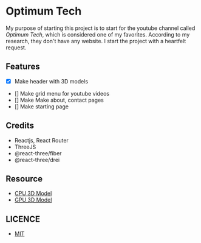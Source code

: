 # <strong> Optimum Tech </strong>

My purpose of starting this project is to start for the youtube channel called _Optimum Tech_, which is considered one of my favorites. According to my research, they don't have any website. I start the project with a heartfelt request.


## Features

-   [X] Make header with 3D models 
-   [] Make grid menu for youtube videos
-   [] Make Make about, contact pages
-   [] Make starting page

## Credits

- Reactjs, React Router
- ThreeJS
- @react-three/fiber
- @react-three/drei

## Resource

- [CPU 3D Model](https://skfb.ly/6REJG)
- [GPU 3D Model](https://skfb.ly/6WMnP)


## LICENCE

- [MIT](https://github.com/deeppaz/optimumtech/blob/master/LICENSE)